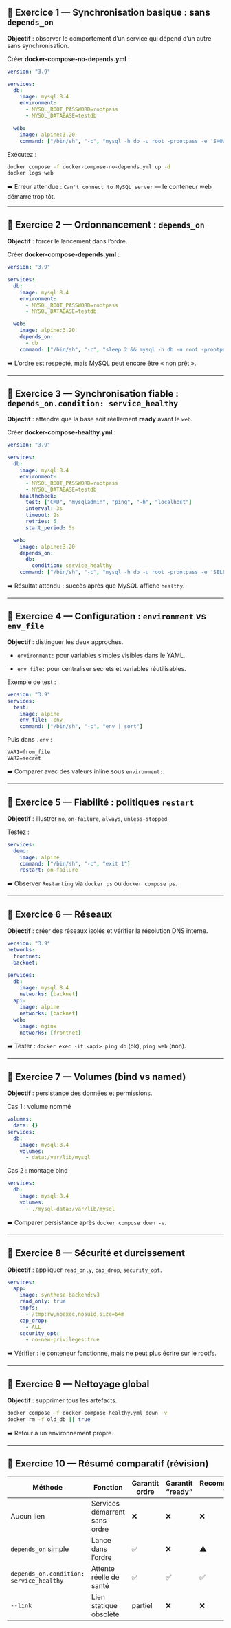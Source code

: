 



## 🧩 Exercice 1 — Synchronisation basique : sans `depends_on`

**Objectif** : observer le comportement d’un service qui dépend d’un autre sans synchronisation.

Créer **docker-compose-no-depends.yml** :

```yaml
version: "3.9"

services:
  db:
    image: mysql:8.4
    environment:
      - MYSQL_ROOT_PASSWORD=rootpass
      - MYSQL_DATABASE=testdb

  web:
    image: alpine:3.20
    command: ["/bin/sh", "-c", "mysql -h db -u root -prootpass -e 'SHOW DATABASES;'"]
```

Exécutez :

```bash
docker compose -f docker-compose-no-depends.yml up -d
docker logs web
```

➡️ Erreur attendue : `Can't connect to MySQL server` — le conteneur web démarre trop tôt.

---

## 🧩 Exercice 2 — Ordonnancement : `depends_on`

**Objectif** : forcer le lancement dans l’ordre.

Créer **docker-compose-depends.yml** :

```yaml
version: "3.9"

services:
  db:
    image: mysql:8.4
    environment:
      - MYSQL_ROOT_PASSWORD=rootpass
      - MYSQL_DATABASE=testdb

  web:
    image: alpine:3.20
    depends_on:
      - db
    command: ["/bin/sh", "-c", "sleep 2 && mysql -h db -u root -prootpass -e 'SHOW DATABASES;'"]
```

➡️ L’ordre est respecté, mais MySQL peut encore être « non prêt ».

---

## 🧩 Exercice 3 — Synchronisation fiable : `depends_on.condition: service_healthy`

**Objectif** : attendre que la base soit réellement **ready** avant le `web`.

Créer **docker-compose-healthy.yml** :

```yaml
version: "3.9"

services:
  db:
    image: mysql:8.4
    environment:
      - MYSQL_ROOT_PASSWORD=rootpass
      - MYSQL_DATABASE=testdb
    healthcheck:
      test: ["CMD", "mysqladmin", "ping", "-h", "localhost"]
      interval: 3s
      timeout: 2s
      retries: 5
      start_period: 5s

  web:
    image: alpine:3.20
    depends_on:
      db:
        condition: service_healthy
    command: ["/bin/sh", "-c", "mysql -h db -u root -prootpass -e 'SELECT DATABASE();'"]
```

➡️ Résultat attendu : succès après que MySQL affiche `healthy`.

---

## 🧩 Exercice 4 — Configuration : `environment` vs `env_file`

**Objectif** : distinguer les deux approches.

- `environment:` pour variables simples visibles dans le YAML.

- `env_file:` pour centraliser secrets et variables réutilisables.

Exemple de test :

```yaml
version: "3.9"
services:
  test:
    image: alpine
    env_file: .env
    command: ["/bin/sh", "-c", "env | sort"]
```

Puis dans `.env` :

```
VAR1=from_file
VAR2=secret
```

➡️ Comparer avec des valeurs inline sous `environment:`.

---

## 🧩 Exercice 5 — Fiabilité : politiques `restart`

**Objectif** : illustrer `no`, `on-failure`, `always`, `unless-stopped`.

Testez :

```yaml
services:
  demo:
    image: alpine
    command: ["/bin/sh", "-c", "exit 1"]
    restart: on-failure
```

➡️ Observer `Restarting` via `docker ps` ou `docker compose ps`.

---

## 🧩 Exercice 6 — Réseaux

**Objectif** : créer des réseaux isolés et vérifier la résolution DNS interne.

```yaml
version: "3.9"
networks:
  frontnet:
  backnet:

services:
  db:
    image: mysql:8.4
    networks: [backnet]
  api:
    image: alpine
    networks: [backnet]
  web:
    image: nginx
    networks: [frontnet]
```

➡️ Tester : `docker exec -it <api> ping db` (ok), `ping web` (non).

---

## 🧩 Exercice 7 — Volumes (bind vs named)

**Objectif** : persistance des données et permissions.

Cas 1 : volume nommé

```yaml
volumes:
  data: {}
services:
  db:
    image: mysql:8.4
    volumes:
      - data:/var/lib/mysql
```

Cas 2 : montage bind

```yaml
services:
  db:
    image: mysql:8.4
    volumes:
      - ./mysql-data:/var/lib/mysql
```

➡️ Comparer persistance après `docker compose down -v`.

---

## 🧩 Exercice 8 — Sécurité et durcissement

**Objectif** : appliquer `read_only`, `cap_drop`, `security_opt`.

```yaml
services:
  app:
    image: synthese-backend:v3
    read_only: true
    tmpfs:
      - /tmp:rw,noexec,nosuid,size=64m
    cap_drop:
      - ALL
    security_opt:
      - no-new-privileges:true
```

➡️ Vérifier : le conteneur fonctionne, mais ne peut plus écrire sur le rootfs.

---

## 🧩 Exercice 9 — Nettoyage global

**Objectif** : supprimer tous les artefacts.

```bash
docker compose -f docker-compose-healthy.yml down -v
docker rm -f old_db || true
```

➡️ Retour à un environnement propre.

---

## 🧩 Exercice 10 — Résumé comparatif (révision)

| Méthode                                 | Fonction                      | Garantit ordre | Garantit “ready” | Recommandée ? |
| --------------------------------------- | ----------------------------- | -------------- | ---------------- | ------------- |
| Aucun lien                              | Services démarrent sans ordre | ❌              | ❌                | ❌             |
| `depends_on` simple                     | Lance dans l’ordre            | ✅              | ❌                | ⚠️            |
| `depends_on.condition: service_healthy` | Attente réelle de santé       | ✅              | ✅                | ✅             |
| `--link`                                | Lien statique obsolète        | partiel        | ❌                | ❌             |


